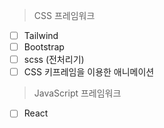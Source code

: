>CSS 프레임워크
- [ ] Tailwind
- [ ] Bootstrap
- [ ] scss (전처리기)
- [ ] CSS 키프레임을 이용한 애니메이션

>JavaScript 프레임워크
- [ ] React
